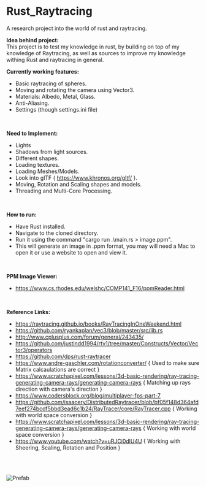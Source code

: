 # Rust_Raytracing
A research project into the world of rust and raytracing.
<br/>

**Idea behind project:**<br/>
This project is to test my knowledge in rust, by building on top of my knowledge of Raytracing, as well as sources to improve my knowledge withing Rust and raytracing in general.
<br/>

**Currently working features:**<br/>
- Basic raytracing of spheres.
- Moving and rotating the camera using Vector3.
- Materials: Albedo, Metal, Glass.
- Anti-Aliasing.
- Settings (though settings.ini file) 
<br/>

**Need to Implement:**<br/>
- Lights
- Shadows from light sources.
- Different shapes.
- Loading textures.
- Loading Meshes/Models.
- Look into glTF { https://www.khronos.org/gltf/ }.
- Moving, Rotation and Scaling shapes and models.
- Threading and Multi-Core Processing.
<br/>

**How to run:**<br/>
- Have Rust installed.
- Navigate to the cloned directory.
- Run it using the command "cargo run .\main.rs > image.ppm".
- This will generate an image in .ppm format, you may will need a Mac to open it or use a website to open and view it.
<br/>

**PPM Image Viewer:**<br/>
- https://www.cs.rhodes.edu/welshc/COMP141_F16/ppmReader.html
<br/>

**Reference Links:**<br/>
- https://raytracing.github.io/books/RayTracingInOneWeekend.html
- https://github.com/ryankaplan/vec3/blob/master/src/lib.rs
- http://www.cplusplus.com/forum/general/243435/
- https://github.com/justindd1994/rtv1/tree/master/Constructs/Vector/Vector3/operators
- https://github.com/dps/rust-raytracer
- https://www.andre-gaschler.com/rotationconverter/ { Used to make sure Matrix calcaulations are correct }
- https://www.scratchapixel.com/lessons/3d-basic-rendering/ray-tracing-generating-camera-rays/generating-camera-rays { Matching up rays direction with camera's direction }
- https://www.codersblock.org/blog/multiplayer-fps-part-7
- https://github.com/isaacery/DistributedRaytracer/blob/bf05f148d364afd7eef274bcdf5bbd3ead6c1b24/RayTracer/core/RayTracer.cpp { Working with world space conversion }
- https://www.scratchapixel.com/lessons/3d-basic-rendering/ray-tracing-generating-camera-rays/generating-camera-rays { Working with world space conversion }
- https://www.youtube.com/watch?v=uRJCi0dlU4U { Working with Sheering, Scaling, Rotation and Position }
<br/>
<br/>

![Prefab](https://github.com/justindd1994/Rust_Raytracing/blob/master/images/ray-tracing-demo-5.png)<br/>
